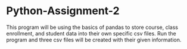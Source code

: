 # Python-Assignment-2
This program will be using the basics of pandas to store course, class enrollment, and student data into their own specific csv files. Run the program and three csv files will be created with their given information.  

